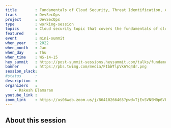 ```yaml
---
title        : Fundamentals of Cloud Security, Threat Identification, AWS Services
track        : DevSecOps
project      : DevSecOps
type         : working-session
topics       : Cloud security topic that covers the fundamentals of cloud, Threat Identification, AWS Services
featured     :
event        : mini-summit
when_year    : 2022
when_month   : Jan
when_day     : Thu
when_time    : WS-14-15
hey_summit   : https://post-summit-sessions.heysummit.com/talks/fundamentals-of-cloud-security-threat-identification-aws-services/
banner       : https://pbs.twimg.com/media/FIbWTlpVkAYq4dr.png
session_slack:
#status      : 
description  :
organizers   :
    - Rakesh Elamaran    
youtube_link : 
zoom_link    : https://us06web.zoom.us/j/86410266465?pwd=TjEvSVNSM0p6VFpRK2M4amhyc0xtUT09
---
```


## About this session


